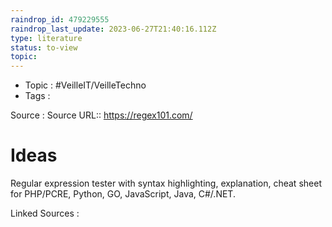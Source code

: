 ```yaml
---
raindrop_id: 479229555
raindrop_last_update: 2023-06-27T21:40:16.112Z
type: literature
status: to-view
topic:
---
```

- Topic : #VeilleIT/VeilleTechno
- Tags : 


Source : Source URL:: https://regex101.com/

# Ideas

Regular expression tester with syntax highlighting, explanation, cheat sheet for PHP/PCRE, Python, GO, JavaScript, Java, C#/.NET.


Linked Sources :

